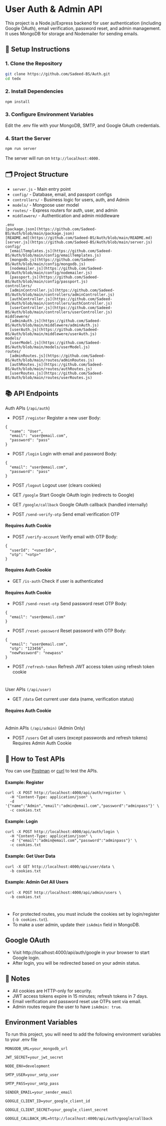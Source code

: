 
# User Auth & Admin API

This project is a Node.js/Express backend for user authentication (including Google OAuth), email verification, password reset, and admin management. It uses MongoDB for storage and Nodemailer for sending emails.

## 🚀 Setup Instructions

### 1. Clone the Repository

```sh
git clone https://github.com/Sadeed-BS/Auth.git
cd tedx
```
### 2. Install Dependencies

```sh
npm install
```

### 3. Configure Environment Variables

Edit the .env file with your MongoDB, SMTP, and Google OAuth credentials.

### 4. Start the Server

```sh
npm run server
```

The server will run on ```http://localhost:4000.```

## 🗂️ Project Structure

- ```server.js``` - Main entry point
- ```config/``` - Database, email, and passport configs
- ```controllers/``` - Business logic for users, auth, and Admin
- ```models/``` - Mongoose user model
- ```routes/``` - Express routers for auth, user, and admin
- ```middlewere/``` - Authentication and admin middleware

```
.env
[package.json](https://github.com/Sadeed-BS/Auth/blob/main/package.json)
[README.md](https://github.com/Sadeed-BS/Auth/blob/main/README.md)
[server.js](https://github.com/Sadeed-BS/Auth/blob/main/server.js)
config/
  [emailTemplates.js](https://github.com/Sadeed-BS/Auth/blob/main/config/emailTemplates.js)
  [mongodb.js](https://github.com/Sadeed-BS/Auth/blob/main/config/mongodb.js)
  [nodemailer.js](https://github.com/Sadeed-BS/Auth/blob/main/config/nodemailer.js)
  [passport.js](https://github.com/Sadeed-BS/Auth/blob/main/config/passport.js)
controllers/
  [adminController.js](https://github.com/Sadeed-BS/Auth/blob/main/controllers/adminController.js)
  [authController.js](https://github.com/Sadeed-BS/Auth/blob/main/controllers/authController.js)
  [userController.js](https://github.com/Sadeed-BS/Auth/blob/main/controllers/userController.js)
middlewere/
  [adminAuth.js](https://github.com/Sadeed-BS/Auth/blob/main/middlewere/adminAuth.js)
  [userAuth.js](https://github.com/Sadeed-BS/Auth/blob/main/middlewere/userAuth.js)
models/
  [userModel.js](https://github.com/Sadeed-BS/Auth/blob/main/models/userModel.js)
routes/
  [adminRoutes.js](https://github.com/Sadeed-BS/Auth/blob/main/routes/adminRoutes.js)
  [authRoutes.js](https://github.com/Sadeed-BS/Auth/blob/main/routes/authRoutes.js)
  [userRoutes.js](https://github.com/Sadeed-BS/Auth/blob/main/routes/userRoutes.js)

```

## 📚 API Endpoints
Auth APIs (```/api/auth```)

- POST ```/register```
Register a new user
Body: 
```
{ 
  "name": "User", 
  "email": "user@email.com", 
  "password": "pass" 
}
```

- POST ```/login```
Login with email and password
Body: 
```
{ 
  "email": "user@email.com", 
  "password": "pass" 
}
```

- POST ```/logout```
Logout user (clears cookies)

- GET ```/google```
Start Google OAuth login (redirects to Google)

- GET ```/google/callback```
Google OAuth callback (handled internally)

- POST ```/send-verify-otp```
Send email verification OTP
#### Requires Auth Cookie

- POST ```/verify-account```
Verify email with OTP
Body: 
```
{ 
  "userId": "<userId>", 
  "otp": "<otp>" 
}
```

#### Requires Auth Cookie


- GET ```/is-auth```
Check if user is authenticated
#### Requires Auth Cookie

- POST ```/send-reset-otp```
Send password reset OTP
Body: 
```
{ 
  "email": "user@email.com" 
}
```

- POST ```/reset-password```
Reset password with OTP
Body: 
```
{ 
  "email": "user@email.com", 
  "otp": "123456", 
  "newPassword": "newpass" 
}
```

- POST ```/refresh-token```
Refresh JWT access token using refresh token cookie

#

User APIs ```(/api/user)```

- GET ```/data```
Get current user data (name, verification status)
#### Requires Auth Cookie

#

Admin APIs ```(/api/admin)``` (Admin Only)

- POST ```/users```
Get all users (except passwords and refresh tokens)
Requires Admin Auth Cookie

## 🧪 How to Test APIs

You can use [Postman](https://www.postman.com) or [curl](https://curl.se) to test the APIs.

#### Example: Register
```
curl -X POST http://localhost:4000/api/auth/register \
  -H "Content-Type: application/json" \
  -d '{"name":"Admin","email":"admin@email.com","password":"adminpass"}' \
  -c cookies.txt
```

#### Example: Login

```
curl -X POST http://localhost:4000/api/auth/login \
  -H "Content-Type: application/json" \
  -d '{"email":"admin@email.com","password":"adminpass"}' \
  -c cookies.txt
```

#### Example: Get User Data

````
curl -X GET http://localhost:4000/api/user/data \
  -b cookies.txt
````

#### Example: Admin Get All Users

```
curl -X POST http://localhost:4000/api/admin/users \
  -b cookies.txt
```
#
- For protected routes, you must include the cookies set by login/register (```-b cookies.txt```).
- To make a user admin, update their ```isAdmin``` field in MongoDB.

## Google OAuth

- Visit http://localhost:4000/api/auth/google in your browser to start Google login.
- After login, you will be redirected based on your admin status.

## 📝 Notes

- All cookies are HTTP-only for security.
- JWT access tokens expire in 15 minutes; refresh tokens in 7 days.
- Email verification and password reset use OTPs sent via email.
- Admin routes require the user to have ```isAdmin: true```.


## Environment Variables

To run this project, you will need to add the following environment variables to your .env file

`MONGODB_URL=your_mongodb_url`

`JWT_SECRET=your_jwt_secret`

`NODE_ENV=development`


`SMTP_USER=your_smtp_user`

`SMTP_PASS=your_smtp_pass`

`SENDER_EMAIL=your_sender_email`


`GOOGLE_CLIENT_ID=your_google_client_id`

`GOOGLE_CLIENT_SECRET=your_google_client_secret`

`GOOGLE_CALLBACK_URL=http://localhost:4000/api/auth/google/callback`

